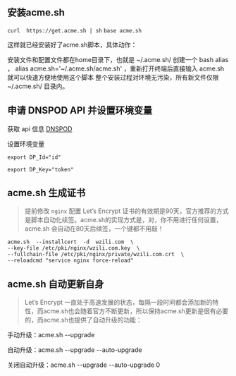 ## 安装acme.sh

`curl  https://get.acme.sh | sh`
`base acme.sh`

这样就已经安装好了acme.sh脚本，具体动作：

安装文件和配置文件都在home目录下，也就是 ~/.acme.sh/
创建一个 bash alias ， alias acme.sh='~/.acme.sh/acme.sh' ，重新打开终端后直接输入 acme.sh 就可以快速方便地使用这个脚本
整个安装过程对环境无污染，所有新文件仅限 ~/.acme.sh/ 目录内。
## 申请 DNSPOD API 并设置环境变量
 获取 api 信息 [DNSPOD](https://www.dnspod.cn)

 设置环境变量

 `export DP_Id="id"`
 
 `export DP_Key="token"`

## acme.sh 生成证书
> 提前修改 `nginx` 配置 
> Let’s Encrypt 证书的有效期是90天，官方推荐的方式是脚本自动化续签。acme.sh的实现方式是，对，你不用进行任何设置，acme.sh 会自动在80天后续签，一个键都不用敲！

```
acme.sh  --installcert  -d  wzili.com  \
--key-file /etc/pki/nginx/wzili.com.key  \
--fullchain-file /etc/pki/nginx/private/wzili.com.crt  \
--reloadcmd "service nginx force-reload"
```

## acme.sh 自动更新自身

> Let’s Encrypt 一直处于高速发展的状态，每隔一段时间都会添加新的特性，而acme.sh也会随着官方不断更新，所以保持acme.sh更新是很有必要的，而acme.sh也提供了自动升级的功能：

手动升级：acme.sh --upgrade

自动升级：acme.sh --upgrade --auto-upgrade

关闭自动升级：acme.sh --upgrade --auto-upgrade 0
